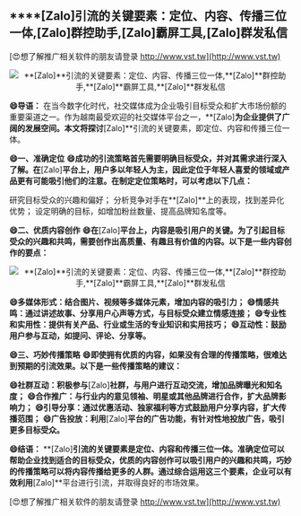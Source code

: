 ## ****[Zalo]**引流的关键要素：定位、内容、传播三位一体,**[Zalo]**群控助手,**[Zalo]**霸屏工具,**[Zalo]**群发私信**

[😍想了解推广相关软件的朋友请登录 http://www.vst.tw](http://www.vst.tw)

 <center><img src="https://vst.tw/MP4/tuiguang/png/1.png" alt="**[Zalo]**引流的关键要素：定位、内容、传播三位一体,**[Zalo]**群控助手,**[Zalo]**霸屏工具,**[Zalo]**群发私信"></center>

**😄导语：**
在当今数字化时代，社交媒体成为企业吸引目标受众和扩大市场份额的重要渠道之一。作为越南最受欢迎的社交媒体平台之一，**[Zalo]**为企业提供了广阔的发展空间。本文将探讨**[Zalo]**引流的关键要素，即定位、内容和传播三位一体。

**😄一、准确定位**
**😄成功的引流策略首先需要明确目标受众，并对其需求进行深入了解。在**[Zalo]**平台上，用户多以年轻人为主，因此定位于年轻人喜爱的领域或产品更有可能吸引他们的注意。在制定定位策略时，可以考虑以下几点：**

研究目标受众的兴趣和偏好；
分析竞争对手在**[Zalo]**上的表现，找到差异化优势；
设定明确的目标，如增加粉丝数量、提高品牌知名度等。

**😄二、优质内容创作**
**😄在**[Zalo]**平台上，内容是吸引用户的关键。为了引起目标受众的兴趣和共鸣，需要创作出高质量、有趣且有价值的内容。以下是一些内容创作的要点：**

 <center><img src="https://vst.tw/MP4/tuiguang/png/6.png" alt="**[Zalo]**引流的关键要素：定位、内容、传播三位一体,**[Zalo]**群控助手,**[Zalo]**霸屏工具,**[Zalo]**群发私信"></center>

**😄多媒体形式：结合图片、视频等多媒体元素，增加内容的吸引力；**
**😄情感共鸣：通过讲述故事、分享用户心声等方式，与目标受众建立情感连接；**
**😄专业性和实用性：提供有关产品、行业或生活的专业知识和实用技巧；**
**😄互动性：鼓励用户参与互动，如提问、评论、分享等。**

**😄三、巧妙传播策略**
**😄即使拥有优质的内容，如果没有合理的传播策略，很难达到预期的引流效果。以下是一些传播策略的建议：**

**😄社群互动：积极参与**[Zalo]**社群，与用户进行互动交流，增加品牌曝光和知名度；**
**😄合作推广：与行业内的意见领袖、明星或其他品牌进行合作，扩大品牌影响力；**
**😄引导分享：通过优惠活动、独家福利等方式鼓励用户分享内容，扩大传播范围；**
**😄广告投放：利用**[Zalo]**平台的广告功能，有针对性地投放广告，吸引更多目标受众。**

**😄结语：**
**[Zalo]**引流的关键要素是定位、内容和传播三位一体。准确定位可以帮助企业找到适合的目标受众，优质的内容创作可以吸引用户的兴趣和共鸣，巧妙的传播策略可以将内容传播给更多的人群。通过综合运用这三个要素，企业可以有效利用**[Zalo]**平台进行引流，并取得良好的市场效果。

[😍想了解推广相关软件的朋友请登录 http://www.vst.tw](http://www.vst.tw)



